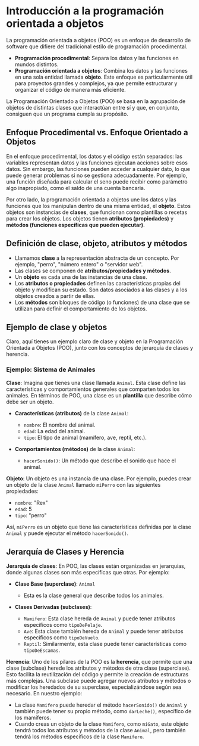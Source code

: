 # Introducción a la programación orientada a objetos

La programación orientada a objetos (POO) es un enfoque de desarrollo de software que difiere del tradicional estilo de programación procedimental. 

* **Programación procedimental**: Separa los datos y las funciones en mundos distintos.
* **Programación orientada a objetos**: Combina los datos y las funciones en una sola entidad llamada **objeto**. Este enfoque es particularmente útil para proyectos grandes y complejos, ya que permite estructurar y organizar el código de manera más eficiente.

La Programación Orientado a Objetos (POO) se basa en la agrupación de objetos de distintas clases que interactúan entre sí y que, en conjunto, consiguen que un programa cumpla su propósito.

## Enfoque Procedimental vs. Enfoque Orientado a Objetos

En el enfoque procedimental, los datos y el código están separados: las variables representan datos y las funciones ejecutan acciones sobre esos datos. Sin embargo, las funciones pueden acceder a cualquier dato, lo que puede generar problemas si no se gestiona adecuadamente. Por ejemplo, una función diseñada para calcular el seno puede recibir como parámetro algo inapropiado, como el saldo de una cuenta bancaria.

Por otro lado, la programación orientada a objetos une los datos y las funciones que los manipulan dentro de una misma entidad, el **objeto**. Estos objetos son instancias de **clases**, que funcionan como plantillas o recetas para crear los objetos. Los objetos tienen **atributos (propiedades)** y **métodos (funciones específicas que pueden ejecutar)**.

## Definición de clase, objeto, atributos y métodos

* Llamamos **clase** a la representación abstracta de un concepto. Por ejemplo, "perro", "número entero" o "servidor web".
* Las clases se componen de **atributos/propiedades y métodos**.
* Un **objeto** es cada una de las instancias de una clase.
* Los **atributos o propiedades** definen las características propias del objeto y modifican su estado. Son datos asociados a las clases y a los objetos creados a partir de ellas.
* Los **métodos** son bloques de código (o funciones) de una clase que se utilizan para definir el comportamiento de los objetos.

## Ejemplo de clase y objetos

Claro, aquí tienes un ejemplo claro de clase y objeto en la Programación Orientada a Objetos (POO), junto con los conceptos de jerarquía de clases y herencia.

### Ejemplo: Sistema de Animales

**Clase**: Imagina que tienes una clase llamada `Animal`. Esta clase define las características y comportamientos generales que comparten todos los animales. En términos de POO, una clase es un **plantilla** que describe cómo debe ser un objeto.

* **Características (atributos)** de la clase `Animal`:
  * `nombre`: El nombre del animal.
  * `edad`: La edad del animal.
  * `tipo`: El tipo de animal (mamífero, ave, reptil, etc.).

* **Comportamientos (métodos)** de la clase `Animal`:
  * `hacerSonido()`: Un método que describe el sonido que hace el animal.

**Objeto**: Un objeto es una instancia de una clase. Por ejemplo, puedes crear un objeto de la clase `Animal` llamado `miPerro` con las siguientes propiedades:

* `nombre`: "Rex"
* `edad`: 5
* `tipo`: "perro"

Así, `miPerro` es un objeto que tiene las características definidas por la clase `Animal` y puede ejecutar el método `hacerSonido()`.

## Jerarquía de Clases y Herencia

**Jerarquía de clases**: En POO, las clases están organizadas en jerarquías, donde algunas clases son más específicas que otras. Por ejemplo:

* **Clase Base (superclase)**: `Animal`
  * Esta es la clase general que describe todos los animales.

* **Clases Derivadas (subclases)**:
  * `Mamifero`: Esta clase hereda de `Animal` y puede tener atributos específicos como `tipoDePelaje`.
  * `Ave`: Esta clase también hereda de `Animal` y puede tener atributos específicos como `tipoDeVuelo`.
  * `Reptil`: Similarmente, esta clase puede tener características como `tipoDeEscamas`.

**Herencia**: Uno de los pilares de la POO es la **herencia**, que permite que una clase (subclase) herede los atributos y métodos de otra clase (superclase). Esto facilita la reutilización del código y permite la creación de estructuras más complejas. Una subclase puede agregar nuevos atributos y métodos o modificar los heredados de su superclase, especializándose según sea necesario. En nuestro ejemplo:

* La clase `Mamifero` puede heredar el método `hacerSonido()` de `Animal` y también puede tener su propio método, como `darLeche()`, específico de los mamíferos.
* Cuando creas un objeto de la clase `Mamifero`, como `miGato`, este objeto tendrá todos los atributos y métodos de la clase `Animal`, pero también tendrá los métodos específicos de la clase `Mamifero`.

